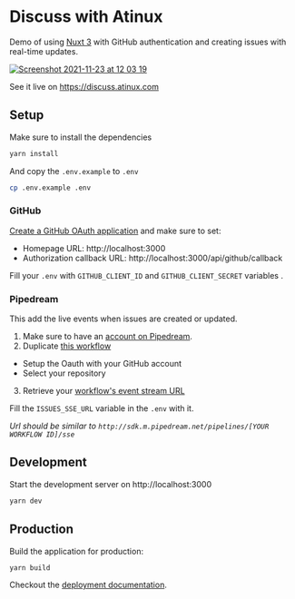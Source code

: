 # Discuss with Atinux

Demo of using [Nuxt 3](https://v3.nuxtjs.org) with GitHub authentication and creating issues with real-time updates.

[![Screenshot 2021-11-23 at 12 03 19](https://user-images.githubusercontent.com/904724/143013142-4da8d459-6e88-446b-8f1c-98d69ca428a4.png)](https://discuss.atinux.com)

See it live on https://discuss.atinux.com

## Setup

Make sure to install the dependencies

```bash
yarn install
```

And copy the `.env.example` to `.env`

```bash
cp .env.example .env
```

### GitHub

[Create a GitHub OAuth application](https://github.com/settings/applications/new) and make sure to set:
  - Homepage URL: http://localhost:3000
  - Authorization callback URL: http://localhost:3000/api/github/callback

Fill your `.env` with `GITHUB_CLIENT_ID` and `GITHUB_CLIENT_SECRET` variables .

### Pipedream

This add the live events when issues are created or updated.

1. Make sure to have an [account on Pipedream](https://pipedream.com).
2. Duplicate [this workflow](https://pipedream.com/@Atinux/github-issues-sse-p_NMCQbeB)
  - Setup the Oauth with your GitHub account
  - Select your repository
3. Retrieve your [workflow's event stream URL](https://pipedream.com/docs/destinations/sse/#receiving-events)

Fill the `ISSUES_SSE_URL` variable in the `.env` with it.

*Url should be similar to `http://sdk.m.pipedream.net/pipelines/[YOUR WORKFLOW ID]/sse`*

## Development

Start the development server on http://localhost:3000

```bash
yarn dev
```

## Production

Build the application for production:

```bash
yarn build
```

Checkout the [deployment documentation](https://v3.nuxtjs.org/docs/deployment).